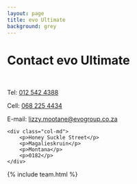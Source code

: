 ```yaml
---
layout: page
title: evo Ultimate
background: grey
---
```

<div class="col-lg-12 text-center">
	<h1 class="section-heading text-uppercase">Contact evo Ultimate</h1>
</div>

<br>

<div class="container contact-us">
  <div class="row">

  <div class="col-md">
		<p>Tel: <a href="tel:+27125424388"> 012 542 4388</a></p>
		<p>Cell: <a href="tel:+27682254434">068 225 4434</a></p>
		<p>E-mail: <a href="mailto:lizzy.mootane@evogroup.co.za?subject=Enquiry from evo Ultimate Website">lizzy.mootane@evogroup.co.za</a></p>
    </div>

    <div class="col-md">
		<p>Honey Suckle Street</p>
		<p>Magalieskruin</p>
		<p>Montana</p>
		<p>0182</p>
    </div>
    
  </div>
</div>

{% include team.html %}

<br>

